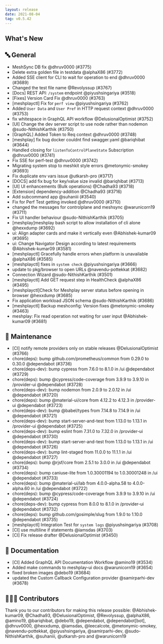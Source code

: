```yaml
---
layout: release
date: 2021-08-04
tag: v0.5.42
---
```


## What's New
## 🔤 General
- MeshSync DB fix @dhruv0000 (#3775)
- Delete extra golden file in testdata @alphaX86 (#3772)
- Added SSE client for CLI to wait for operation to end @dhruv0000 (#3689)
- Changed the test file name @Revolyssup (#3767)
- [Docs] REST API: `/system` endpoint @piyushsingariya (#3518)
- [Fixes] Version Card Fix @dhruv0000 (#3763)
- [meshplayctl] Fix for `perf view` @piyushsingariya (#3762)
- Added `User Data` and `User Pref` in HTTP request context @dhruv0000 (#3753)
- fix whitespace in GraphQL API workflow @DelusionalOptimist (#3752)
- [UI] Change the dev server script to use node rather than nodemon @sudo-NithishKarthik (#3750)
- [GraphQL] Added Token to Req context @dhruv0000 (#3748)
- [meshplay] fix bug docker couldnt find swagger.yaml @bariqhibat (#3644)
- Handled closing for `listenToControlPlaneState` Subscription @dhruv0000 (#3741)
- Fix SSE for perf-test @dhruv0000 (#3742)
- Migrating system stop to meshkit style errors @metonymic-smokey (#3693)
- Fix duplicate env vars issue @utkarsh-pro (#3717)
- [DOCS] add fix bug for key/value size invalid  @bariqhibat (#3713)
- [UI] UI enhancements (Bulk operations) @Chadha93 (#3718)
- [Extension] dependency-addition @Chadha93 (#3716)
- Add subcommand app @suhaniii (#3540)
- Fix for Perf Test getting invoked @dhruv0000 (#3710)
- changed the messages for controlplane and meshsync @warunicorn19 (#3711)
- Fix UI handler behaviour @sudo-NithishKarthik (#3705)
- [meshplay]meshplay bash script to allow installation of cli alone @hexxdump (#3692)
- ui: Align adapter cards and make it vertically even @Abhishek-kumar09 (#3695)
- ui: Change Navigator Design according to latest requirements @Abhishek-kumar09 (#3581)
- [meshplayctl] Gracefully handle errors when platform is unavailable @alphaX86 (#3585)
- [meshplayctl] fixes in `system check` @piyushsingariya (#3666)
- update to pkg/browser to open URLs @navendu-pottekkat (#3682)
- Connection Wizard @sudo-NithishKarthik (#3501)
- [meshplayctl] Add GET request step in HealthCheck @alphaX86 (#3495)
- [meshplayctl]Check for Meshplay server status before opening in browser @hexxdump (#3685)
- Fix application workload JSON schema @sudo-NithishKarthik (#3686)
- [meshplayctl] Backup meshconfig: Version fixes @metonymic-smokey (#3463)
- meshplay: Fix read operation not waiting for user input @Abhishek-kumar09 (#3681)

## 🧰 Maintenance

- [CI] notify remote providers only on stable releases  @DelusionalOptimist (#3766)
- chore(deps): bump github.com/prometheus/common from 0.29.0 to 0.30.0 @dependabot (#3736)
- chore(deps-dev): bump cypress from 7.6.0 to 8.1.0 in /ui @dependabot (#3729)
- chore(deps): bump @cypress/code-coverage from 3.9.9 to 3.9.10 in /provider-ui @dependabot (#3728)
- chore(deps-dev): bump nodemon from 2.0.9 to 2.0.12 in /ui @dependabot (#3720)
- chore(deps): bump @material-ui/core from 4.12.2 to 4.12.3 in /provider-ui @dependabot (#3723)
- chore(deps-dev): bump @babel/types from 7.14.8 to 7.14.9 in /ui @dependabot (#3721)
- chore(deps-dev): bump start-server-and-test from 1.13.0 to 1.13.1 in /provider-ui @dependabot (#3725)
- chore(deps-dev): bump eslint from 7.31.0 to 7.32.0 in /provider-ui @dependabot (#3730)
- chore(deps-dev): bump start-server-and-test from 1.13.0 to 1.13.1 in /ui @dependabot (#3726)
- chore(deps-dev): bump lint-staged from 11.0.0 to 11.1.1 in /ui @dependabot (#3727)
- chore(deps): bump @rjsf/core from 2.5.1 to 3.0.0 in /ui @dependabot (#3734)
- chore(deps): bump caniuse-lite from 1.0.30001194 to 1.0.30001248 in /ui @dependabot (#3733)
- chore(deps): bump @material-ui/lab from 4.0.0-alpha.58 to 4.0.0-alpha.60 in /ui @dependabot (#3722)
- chore(deps): bump @cypress/code-coverage from 3.9.9 to 3.9.10 in /ui @dependabot (#3724)
- chore(deps-dev): bump cypress from 8.0.0 to 8.1.0 in /provider-ui @dependabot (#3732)
- chore(deps): bump github.com/gosimple/slug from 1.9.0 to 1.10.0 @dependabot (#3735)
- [meshplayctl] Integration Test for `system logs` @piyushsingariya (#3708)
- [CI] use multiline if statements @iamsdas (#3703)
- [CI] Fix release drafter @DelusionalOptimist (#3450)

## 📖 Documentation

- [CI] Added GraphQL API Documentation Workflow @amino19 (#3534)
- Added make commands to meshplay-ui docs @warunicorn19 (#3654)
- fixed broken images @debo19 (#3684)
- updated the Custom Callback Configuration provider @samirparhi-dev (#3678)

## 👨🏽‍💻 Contributors

Thank you to our contributors for making this release possible:
@Abhishek-kumar09, @Chadha93, @DelusionalOptimist, @Revolyssup, @alphaX86, @amino19, @bariqhibat, @debo19, @dependabot, @dependabot[bot], @dhruv0000, @hexxdump, @iamsdas, @leecalcote, @metonymic-smokey, @navendu-pottekkat, @piyushsingariya, @samirparhi-dev, @sudo-NithishKarthik, @suhaniii, @utkarsh-pro and @warunicorn19
